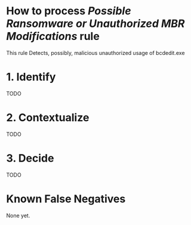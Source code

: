 # How to process *Possible Ransomware or Unauthorized MBR Modifications* rule
This rule Detects, possibly, malicious unauthorized usage of bcdedit.exe

# 1. Identify
TODO

# 2. Contextualize
TODO

# 3. Decide
TODO

# Known False Negatives
None yet.
